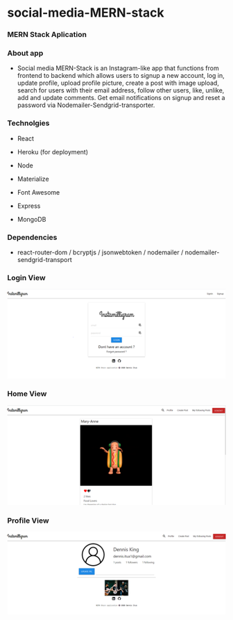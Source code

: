 # social-media-MERN-stack

### MERN Stack Aplication

### About app

- Social media MERN-Stack is an Instagram-like app that functions from frontend to backend which allows users to signup a new account, log in, update profile, upload profile picture, create a post with image upload, search for users with their email address, follow other users, like, unlike, add and update comments. Get email notifications on signup and reset a password via Nodemailer-Sendgrid-transporter.


### Technolgies

- React

- Heroku (for deployment)

-  Node

- Materialize

- Font Awesome

- Express

- MongoDB

### Dependencies

- react-router-dom / bcryptjs / jsonwebtoken / nodemailer / nodemailer-sendgrid-transport

### Login View
<img src="images/instamilligram.PNG" >

### Home View
<img src="images/instamilligram1.jpg" >

### Profile View
<img src="images/instamilligram2.PNG" >

